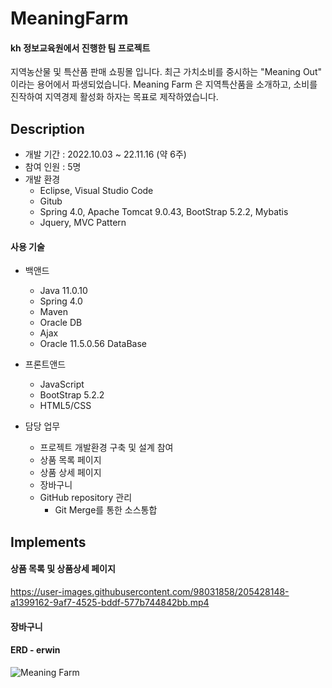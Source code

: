 # MeaningFarm

#### kh 정보교육원에서 진행한 팀 프로젝트
<p>
지역농산물 및 특산품 판매 쇼핑몰 입니다.
최근 가치소비를 중시하는 "Meaning Out" 이라는 용어에서 파생되었습니다.
Meaning Farm 은 지역특산품을 소개하고, 소비를 진작하여 지역경제 활성화 하자는 목표로 제작하였습니다.
</p>


## Description
- 개발 기간 : 2022.10.03 ~ 22.11.16 (약 6주)
- 참여 인원 : 5명
- 개발 환경 
  - Eclipse, Visual Studio Code
  - Gitub
  - Spring 4.0, Apache Tomcat 9.0.43, BootStrap 5.2.2, Mybatis
  - Jquery, MVC Pattern

  
#### 사용 기술
  - 백앤드
    - Java 11.0.10
    - Spring 4.0 
    - Maven
    - Oracle DB
    - Ajax
    - Oracle 11.5.0.56 DataBase
    
  - 프론트앤드  
    - JavaScript
    - BootStrap 5.2.2
    - HTML5/CSS


- 담당 업무
  - 프로젝트 개발환경 구축 및 설계 참여
  - 상품 목록 페이지
  - 상품 상세 페이지
  - 장바구니 
  - GitHub repository 관리
    - Git Merge를 통한 소스통합

## Implements
#### 상품 목록 및 상품상세 페이지
  https://user-images.githubusercontent.com/98031858/205428148-a1399162-9af7-4525-bddf-577b744842bb.mp4

#### 장바구니

#### ERD - erwin 
  ![Meaning Farm](https://user-images.githubusercontent.com/98031858/202108666-c7389c85-ce1d-427c-8e0e-ab38d89e7bcb.jpg)


